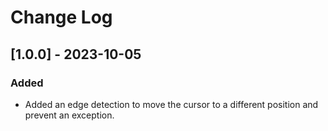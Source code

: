# Change Log

## [1.0.0] - 2023-10-05
 
### Added
   
- Added an edge detection to move the cursor to a different position and prevent an exception.
